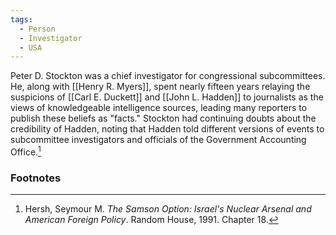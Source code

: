 ```yaml
---
tags:
  - Person
  - Investigator
  - USA
---
```

Peter D. Stockton was a chief investigator for congressional subcommittees. He, along with [[Henry R. Myers]], spent nearly fifteen years relaying the suspicions of [[Carl E. Duckett]] and [[John L. Hadden]] to journalists as the views of knowledgeable intelligence sources, leading many reporters to publish these beliefs as "facts." Stockton had continuing doubts about the credibility of Hadden, noting that Hadden told different versions of events to subcommittee investigators and officials of the Government Accounting Office.[^1]

### Footnotes

[^1]: Hersh, Seymour M. *The Samson Option: Israel's Nuclear Arsenal and American Foreign Policy*. Random House, 1991. Chapter 18.